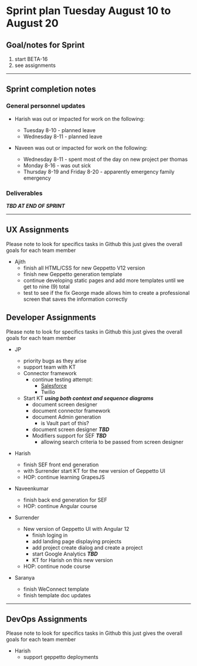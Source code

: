 # Sprint plan Tuesday August 10 to August 20

## Goal/notes for Sprint

1. start BETA-16
2. see assignments

---

## Sprint completion notes

### General personnel updates

- Harish was out or impacted for work on the following:
  - Tuesday 8-10 - planned leave
  - Wednesday 8-11 - planned leave

- Naveen was out or impacted for work on the following:
  - Wednesday 8-11 - spent most of the day on new project per thomas
  - Monday 8-16 - was out sick
  - Thursday 8-19 and Friday 8-20 - apparently emergency family emergency

### Deliverables

***TBD AT END OF SPRINT***

---

## UX Assignments

Please note to look for specifics tasks in Github this just gives the overall goals for each team member

- Ajith
  - finish all HTML/CSS for new Geppetto V12 version
  - finish new Geppetto generation template
  - continue developing static pages and add more templates until we get to nine (9) total
  - test to see if the fix George made allows him to create a professional screen that saves the information correctly

## Developer Assignments

Please note to look for specifics tasks in Github this just gives the overall goals for each team member

- JP

  - priority bugs as they arise
  - support team with KT
  - Connector framework
    - continue testing attempt:
      - [Salesforce](https://dzone.com/articles/leveraging-salesforce-without-using-salesforce?edition=599293&utm_source=dzone&utm_medium=email&utm_campaign=dzone&utm_content=%5B%5Brssitem_title%5D%5D%20-%20%5B%5Brss_title%5D%5D)
      - Twilio
  - Start KT ***using both context and sequence diagrams***
    - document screen designer
    - document connector framework
    - document Admin generation
      - is Vault part of this?
    - document screen designer ***TBD***
    - Modifiers support for SEF ***TBD***
      - allowing search criteria to be passed from screen designer

- Harish

  - finish SEF front end generation
  - with Surrender start KT for the new version of Geppetto UI
  - HOP: continue learning GrapesJS

- Naveenkumar

  - finish back end generation for SEF
  - HOP: continue Angular course

- Surrender

  - New version of Geppetto UI with Angular 12
    - finish loging in 
    - add landing page displaying projects
    - add project create dialog and create a project
    - start Google Analytics ***TBD***
    - KT for Harish on this new version
  - HOP: continue node course

- Saranya
  - finish WeConnect template
  - finish template doc updates

---

## DevOps Assignments

Please note to look for specifics tasks in Github this just gives the overall goals for each team member

- Harish
  - support geppetto deployments
